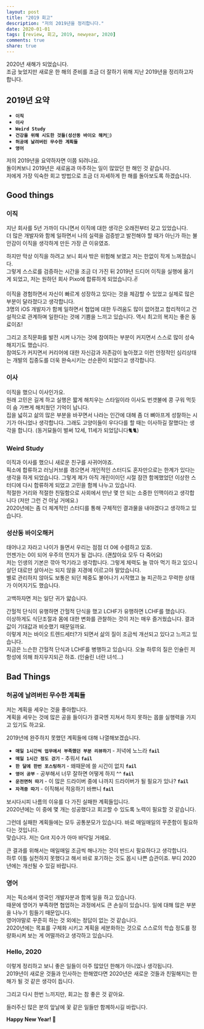 ```yaml
---
layout: post
title: "2019 회고"
description: "저의 2019년을 정리합니다."
date: 2020-01-01
tags: [review, 회고, 2019, newyear, 2020]
comments: true
share: true
---
```

 
2020년 새해가 되었습니다.  
조금 늦었지만 새로운 한 해의 준비를 조금 더 잘하기 위해 지난 2019년을 정리하고자 합니다.

## 2019년 요약
- **`이직`**
- **`이사`**
- **`Weird Study`**
- **`건강을 위해 시도한 것들(성산동 바이오 해커😬)`**
- **`허공에 날려버린 무수한 계획들`**
- **`영어`**


저의 2019년을 요약하자면 이쯤 되려나요.  
돌이켜보니 2019년은 새로움과 마주하는 일이 많았던 한 해인 것 같습니다.  
저에게 가장 익숙한 회고 방법으로 조금 더 자세하게 한 해를 돌아보도록 하겠습니다.

## Good things
### 이직
지난 회사를 5년 가까이 다니면서 이직에 대한 생각은 오래전부터 갖고 있었습니다.  
더 많은 개발자와 함께 일하면서 나의 실력을 검증받고 발전해야 할 때가 아닌가 하는 불안감이 이직을 생각하게 만든 가장 큰 이유였죠.  

하지만 막상 이직을 하려고 보니 회사 밖은 위험해 보였고 저는 한없이 작게 느껴졌습니다.  
그렇게 스스로를 검증하는 시간을 조금 더 가진 뒤 2019년 드디어 이직을 실행에 옮기게 되었고, 저는 원하던 회사 Pixo에 합류하게 되었습니다.✌️    

이직을 경험하면서 자신이 빠르게 성장하고 있다는 것을 체감할 수 있었고 실제로 많은 부분이 달라졌다고 생각합니다.  
3명의 iOS 개발자가 함께 일하면서 협업에 대한 두려움도 많이 없어졌고 합리적이고 건설적으로 관계하며 일한다는 것에 기쁨을 느끼고 있습니다. 역시 최고의 복지는 좋은 동료이죠!  

그리고 조직문화를 발전 시켜 나가는 것에 참여하는 부분이 커지면서 스스로 많이 성숙해지기도 했습니다.  
참여도가 커지면서 커리어에 대한 자신감과 자존감이 높아졌고 이런 안정적인 심리상태는 개발의 집중도를 더욱 완숙시키는 선순환이 되었다고 생각합니다. 

### 이사
이직을 했으니 이사인가요.  
원래 고민은 길게 하고 실행은 짧게 해치우는 스타일이라 이사도 번갯불에 콩 구워 먹듯이 숨 가쁘게 해치웠던 기억이 납니다.  
집을 넓히고 삶의 많은 부분을 바꾸면서 나라는 인간에 대해 좀 더 뼈아프게 성찰하는 시기가 아니었나 생각합니다. 그래도 고양이들이 우다다를 할 때는 이사하길 잘했다는 생각을 합니다. (동거묘들이 벌써 12세, 11세가 되었답니다🐈🐈)

### Weird Study
이직과 이사를 했으니 새로운 친구를 사귀어야죠.  
픽소에 합류하고 러닝커브를 겪으면서 개인적인 스터디도 혼자만으로는 한계가 있다는 생각을 하게 되었습니다. 그렇게 제가 아직 개린이이던 시절 잠깐 함께했었던 이상한 스터디에 다시 합류하게 되었고 고민을 함께 나누고 있습니다.  
적절한 거리와 적절한 친밀함으로 사회에서 만난 몇 안 되는 소중한 인맥이라고 생각합니다 (저만 그런 건 아닐 거에요.)  
2020년에는 좀 더 체계적인 스터디를 통해 구체적인 결과물을 내야겠다고 생각하고 있습니다. 

### 성산동 바이오해커
태어나고 자라고 나이가 들면서 우리는 점점 더 0에 수렴하고 있죠.  
언젠가는 0이 되어 우주의 먼지가 될 겁니다. (괜찮아요 모두 다 죽어요)  
저는 인생의 기본은 깎아 먹기라고 생각합니다. 그렇게 체력도 늘 깎아 먹기 하고 있으니 살던 대로만 살아서는 되지 않을 지경에 이르고야 말았습니다.  
별로 관리하지 않아도 보통은 되던 체중도 불어나기 시작했고 늘 피곤하고 무력한 상태가 이어지기도 했습니다.   

고백하자면 저는 일단 귀가 얇습니다.  

간헐적 단식이 유행하면 간헐적 단식을 했고 LCHF가 유행하면 LCHF를 했습니다.  
이상하게도 식단조절과 몸에 대한 변화를 관찰하는 것이 저는 매우 즐거웠습니다. 결과값이 기대값과 비슷했기 때문일까요.  
이렇게 저는 바이오 트렌드세터?가 되면서 삶의 질이 조금씩 개선되고 있다고 느끼고 있습니다.  
지금은 느슨한 간헐적 단식과 LCHF를 병행하고 있습니다. 오늘 하루의 질은 인슐린 저항성에 의해 좌지우지되곤 하죠. (인슐린 너란 녀석...)

## Bad Things
### 허공에 날려버린 무수한 계획들
저는 계획을 세우는 것을 좋아합니다.  
계획을 세우는 것에 많은 공을 들이다가 결국엔 지쳐서 하지 못하는 몹쓸 
실행력을 가지고 있기도 하고요.  

2019년에 완주하지 못했던 계획들에 대해 나열해보겠습니다.   

- **`매일 1시간씩 업무에서 부족했던 부분 리뷰하기`** - 저녁에 노느라 **`fail`**  
- **`매일 1시간 정도 걷기`** - 추워서 **`fail`**  
- **`한 달에 한번 포스팅하기`** - 왜때문에 쓸 시간이 없지 **`fail`**  
- **`영어 공부`** - 공부해서 너무 잘하면 어떻게 하지 ^^ **`fail`**  
- **`운전면허 따기`** - 이 많은 드라이버 중에 나까지 드라이버가 될 필요가 있나? **`fail`**  
- **`자격증 따기`** - 이직해서 적응하기 바쁘니 **`fail`**  

보시다시피 나름의 이유를 다 가진 실패한 계획들입니다.  
2020년에는 이 중에 몇 개는 성공했다고 회고할 수 있도록 노력이 필요할 것 같습니다.  

그런데 실패한 계획들에는 모두 공통분모가 있습니다. 바로 매일매일의 꾸준함이 필요하다는 것입니다.  
맞습니다. 저는 Grit 지수가 아마 바닥일 거에요.  

큰 결과를 위해서는 매일매일 조금씩 해나가는 것이 반드시 필요하다고 생각합니다.  
하루 이틀 실천하지 못했다고 해서 바로 포기하는 것도 몹시 나쁜 습관이죠. 부디 2020년에는 개선될 수 있길 바랍니다.

### 영어
저는 픽소에서 영국인 개발자분과 함께 일을 하고 있습니다.  
때문에 영어가 부족하면 협업하는 과정에서도 큰 손실이 있습니다. 일에 대해 많은 부분을 나누기 힘들기 때문입니다.  
영어야말로 꾸준히 하는 것 외에는 정답이 없는 것 같습니다.  
2020년에는 목표를 구체화 시키고 계획을 세분화하는 것으로 스스로의 학습 정도를 정량화시켜 보는 게 어떨까라고 생각하고 있습니다. 

### Hello, 2020
이렇게 정리하고 보니 좋은 일들이 아주 많았던 한해가 아니었나 생각됩니다.  
2019년이 새로운 것들과 인사하는 한해였다면 2020년은 새로운 것들과 친밀해지는 한 해가 될 것 같은 생각이 듭니다.  

그리고 다시 한번 느끼지만, 회고는 참 좋은 것 같아요.  

들러주신 많은 분의 앞날에 꽃 같은 일들만 함께하시길 바랍니다.  

**Happy New Year! 🎉**







